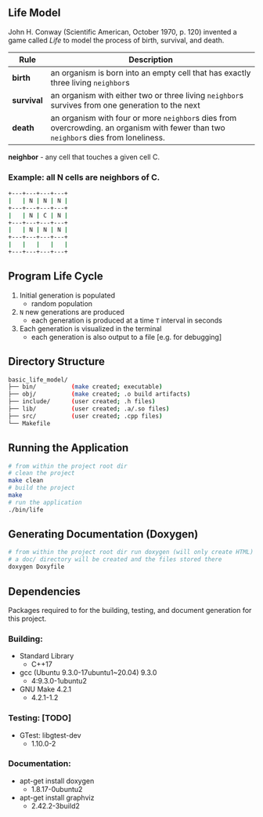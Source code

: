 ## Life Model
John H. Conway (Scientific American, October 1970, p. 120) invented a game
called _Life_ to model the process of birth, survival, and death.

| Rule          | Description   |
| ------------- | ------------- |
| **birth**     | an organism is born into an empty cell that has exactly three living `neighbor`s  |
| **survival**  | an organism with either two or three living `neighbor`s survives from one generation to the next  |
| **death**     | an organism with four or more `neighbor`s dies from overcrowding. an organism with fewer than two `neighbor`s dies from loneliness.  |


**neighbor** - any cell that touches a given cell C.


### Example: all N cells are neighbors of C.

```sh
+---+---+---+---+
|   | N | N | N |
+---+---+---+---+
|   | N | C | N |
+---+---+---+---+
|   | N | N | N |
+---+---+---+---+
|   |   |   |   |
+---+---+---+---+
```

## Program Life Cycle

1. Initial generation is populated
    - random population
2. `N` new generations are produced
    - each generation is produced at a time `T` interval in seconds
3. Each generation is visualized in the terminal
    - each generation is also output to a file [e.g. for debugging]

## Directory Structure

```sh
basic_life_model/
├── bin/          (make created; executable)
├── obj/          (make created; .o build artifacts)
├── include/      (user created; .h files)
├── lib/          (user created; .a/.so files)
├── src/          (user created; .cpp files)
└── Makefile
```

## Running the Application

```sh
# from within the project root dir
# clean the project
make clean
# build the project
make
# run the application
./bin/life
```

## Generating Documentation (Doxygen)

```sh
# from within the project root dir run doxygen (will only create HTML)
# a doc/ directory will be created and the files stored there
doxygen Doxyfile
```

## Dependencies
Packages required to for the building, testing, and document generation for this
project.

### Building:
* Standard Library
    * C++17
* gcc (Ubuntu 9.3.0-17ubuntu1~20.04) 9.3.0
    * 4:9.3.0-1ubuntu2
* GNU Make 4.2.1
    * 4.2.1-1.2

### Testing: [TODO]
* GTest: libgtest-dev
    * 1.10.0-2

### Documentation:
* apt-get install doxygen
    * 1.8.17-0ubuntu2
* apt-get install graphviz
    * 2.42.2-3build2